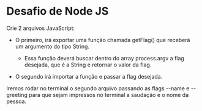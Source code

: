 # Desafio de Node JS

Crie 2 arquivos JavaScript:

- O primeiro, irá exportar uma função chamada getFlag()
que receberá um argumento do tipo String.
    - Essa função deverá buscar dentro do array process.argv a flag desejada, que é a String e retornar o valor da flag.

- O segundo irá importar a função e passar a flag desejada.

Iremos rodar no terminal o segundo arquivo passando as flags --name e --greeting para que sejam impressos no terminal a saudação e o nome da pessoa.